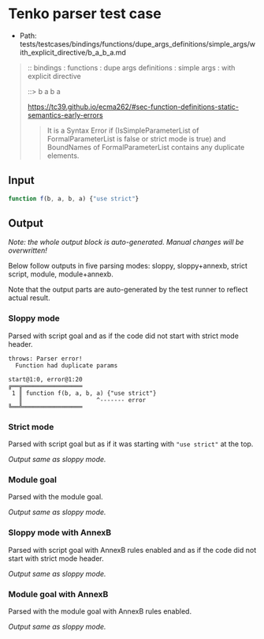 # Tenko parser test case

- Path: tests/testcases/bindings/functions/dupe_args_definitions/simple_args/with_explicit_directive/b_a_b_a.md

> :: bindings : functions : dupe args definitions : simple args : with explicit directive
>
> ::> b a b a
> 
> https://tc39.github.io/ecma262/#sec-function-definitions-static-semantics-early-errors
> > It is a Syntax Error if (IsSimpleParameterList of FormalParameterList is false or strict mode is true) and BoundNames of FormalParameterList contains any duplicate elements.


## Input


`````js
function f(b, a, b, a) {"use strict"}
`````

## Output

_Note: the whole output block is auto-generated. Manual changes will be overwritten!_

Below follow outputs in five parsing modes: sloppy, sloppy+annexb, strict script, module, module+annexb.

Note that the output parts are auto-generated by the test runner to reflect actual result.

### Sloppy mode

Parsed with script goal and as if the code did not start with strict mode header.

`````
throws: Parser error!
  Function had duplicate params

start@1:0, error@1:20
╔══╦═════════════════
 1 ║ function f(b, a, b, a) {"use strict"}
   ║                     ^------- error
╚══╩═════════════════

`````

### Strict mode

Parsed with script goal but as if it was starting with `"use strict"` at the top.

_Output same as sloppy mode._

### Module goal

Parsed with the module goal.

_Output same as sloppy mode._

### Sloppy mode with AnnexB

Parsed with script goal with AnnexB rules enabled and as if the code did not start with strict mode header.

_Output same as sloppy mode._

### Module goal with AnnexB

Parsed with the module goal with AnnexB rules enabled.

_Output same as sloppy mode._
